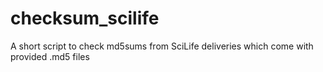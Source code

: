 # checksum_scilife
A short script to check md5sums from SciLife deliveries which come with provided .md5 files
